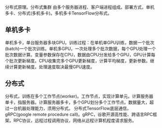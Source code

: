 
分布式原理。分布式集群 由多个服务器进程、客户端进程组成。部署方式，单机多卡、分布式(多机多卡)。多机多卡TensorFlow分布式。

## 单机多卡

单机多卡，单台服务器多块GPU。训练过程：在单机单GPU训练，数据一个批次(batch)一个批次训练。单机多GPU，一次处理多个批次数据，每个GPU处理一个批次数据计算。变量参数保存在CPU，数据由CPU分发给多个GPU，GPU计算每个批次更新梯度。CPU收集完多个GPU更新梯度，计算平均梯度，更新参数。继续计算更新梯度。处理速度取决最慢GPU速度。

## 分布式
分布式，训练在多个工作节点(worker)。工作节点，实现计算单元。计算服务器单卡，指服务器。计算服务器多卡，多个GPU划分多个工作节点。数据量大，超过一台机器处理能力，须用分布式。
分布式TensorFlow底层通信，gRPC(google remote procedure call)。gRPC，谷歌开源高性能、跨语言RPC框架。RPC协议，远程过程调用协议，网络从远程计算机程度请求服务。